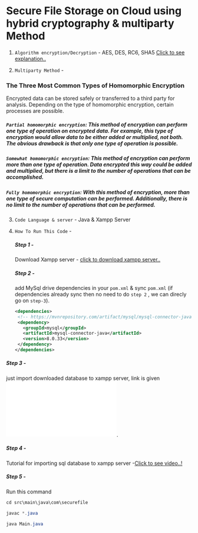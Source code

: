 # Secure File Storage on Cloud using hybrid cryptography & multiparty Method

1. `Algorithm encryption/Decryption` - AES, DES, RC6, SHA5
   [Click to see explanation..](https://chat.openai.com/share/d4c200ff-e7d9-451e-aa48-9c005a703ec9)

2. `Multiparty Method` -

### The Three Most Common Types of Homomorphic Encryption

Encrypted data can be stored safely or transferred to a third party for analysis. Depending on the type of homomorphic encryption, certain processes are possible.

##### `Partial homomorphic encryption`: This method of encryption can perform one type of operation on encrypted data. For example, this type of encryption would allow data to be either added or multiplied, not both. The obvious drawback is that only one type of operation is possible.

##### `Somewhat homomorphic encryption`: This method of encryption can perform more than one type of operation. Data encrypted this way could be added and multiplied, but there is a limit to the number of operations that can be accomplished.

##### `Fully homomorphic encryption`: With this method of encryption, more than one type of secure computation can be performed. Additionally, there is no limit to the number of operations that can be performed.


3. `Code Language & server` - Java & Xampp Server

4. `How To Run This Code` -

   ##### Step 1 -

   Download Xampp server - [click to download xampp server..](https://www.apachefriends.org/download.html)

   ##### Step 2 -

   add MySql drive dependencies in your `pom.xml` & sync `pom.xml` (if dependencies already sync then no need to do `step 2` , we can direcly go on `step-3`).

   ```xml
   <dependencies>
    <!-- https://mvnrepository.com/artifact/mysql/mysql-connector-java -->
    <dependency>
      <groupId>mysql</groupId>
      <artifactId>mysql-connector-java</artifactId>
      <version>8.0.33</version>
    </dependency>
   </dependencies>
   ```

##### Step 3 -

just import downloaded database to xampp server, link is given ![Download Database](./filedatabase.sql).

##### Step 4 -

Tutorial for importing sql database to xampp server -[Click to see video..! ](https://youtu.be/2ynKAAt1G4Y?si=kOkDHDXhBy8_zw0Q)

##### Step 5 -

Run this command

```java
cd src\main\java\com\securefile
```

```java
javac *.java
```

```java
java Main.java
```
